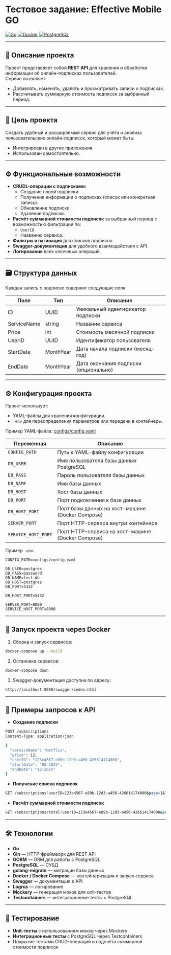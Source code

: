 # Тестовое задание: Effective Mobile GO

[![Go](https://img.shields.io/badge/Go-1.21-blue?logo=go&logoColor=white)](https://golang.org/)
[![Docker](https://img.shields.io/badge/Docker-20.10-blue?logo=docker&logoColor=white)](https://www.docker.com/)
[![PostgreSQL](https://img.shields.io/badge/PostgreSQL-15.4-blue?logo=postgresql&logoColor=white)](https://www.postgresql.org/)

---

## 📄 Описание проекта

Проект представляет собой **REST API** для хранения и обработки информации об онлайн-подписках пользователей.  
Сервис позволяет:

- Добавлять, изменять, удалять и просматривать записи о подписках.
- Рассчитывать суммарную стоимость подписок за выбранный период.

---

## 🎯 Цель проекта

Создать удобный и расширяемый сервис для учёта и анализа пользовательских онлайн-подписок, который может быть:

- Интегрирован в другие приложения.
- Использован самостоятельно.

---

## ⚙️ Функциональные возможности

- **CRUDL-операции с подписками:**
  - Создание новой подписки.
  - Получение информации о подписках (список или конкретная запись).
  - Обновление подписки.
  - Удаление подписки.
- **Расчёт суммарной стоимости подписок** за выбранный период с возможностью фильтрации по:
  - `UserID`
  - Названию сервиса.
- **Фильтры и пагинация** для списков подписок.
- **Swagger-документация** для удобного взаимодействия с API.
- **Логирование** всех ключевых операций.

---

## 🗃 Структура данных

Каждая запись о подписке содержит следующие поля:

| Поле        | Тип       | Описание                              |
| ----------- | --------- | ------------------------------------- |
| ID          | UUID      | Уникальный идентификатор подписки     |
| ServiceName | string    | Название сервиса                      |
| Price       | int       | Стоимость месячной подписки           |
| UserID      | UUID      | Идентификатор пользователя            |
| StartDate   | MonthYear | Дата начала подписки (месяц-год)      |
| EndDate     | MonthYear | Дата окончания подписки (опционально) |

---

## ⚙️ Конфигурация проекта

Проект использует:

- YAML-файлы для хранения конфигурации.
- `.env` для переопределения параметров или передачи в контейнеры.

Пример YAML-файла: [configs/config.yaml](configs/)

| Переменная          | Описание                                          |
| ------------------- | ------------------------------------------------- |
| `CONFIG_PATH`       | Путь к YAML-файлу конфигурации                    |
| `DB_USER`           | Имя пользователя базы данных PostgreSQL           |
| `DB_PASS`           | Пароль пользователя базы данных                   |
| `DB_NAME`           | Имя базы данных                                   |
| `DB_HOST`           | Хост базы данных                                  |
| `DB_PORT`           | Порт подключения к базе данных                    |
| `DB_HOST_PORT`      | Порт базы данных на хост-машине (Docker Compose)  |
| `SERVER_PORT`       | Порт HTTP-сервера внутри контейнера               |
| `SERVICE_HOST_PORT` | Порт HTTP-сервиса на хост-машине (Docker Compose) |

Пример `.env`:

```env
CONFIG_PATH=configs/config.yaml

DB_USER=postgres
DB_PASS=password
DB_NAME=test_db
DB_HOST=postgres
DB_PORT=5432

DB_HOST_PORT=5432

SERVER_PORT=8080
SERVICE_HOST_PORT=8080
```

---

## 🐳 Запуск проекта через Docker

1. Сборка и запуск сервисов:

```bash
docker-compose up --build
```

2. Остановка сервисов:

```bash
docker-compose down
```

3. Swagger-документация доступна по адресу:

```
http://localhost:8080/swagger/index.html
```

---

## 🔧 Примеры запросов к API

- **Создание подписки**

```bash
POST /subscriptions
Content-Type: application/json

{
  "serviceName": "Netflix",
  "price": 12,
  "userID": "123e4567-e89b-12d3-a456-426614174000",
  "startDate": "08-2025",
  "endDate": "12-2025"
}
```

- **Получение списка подписок**

```bash
GET /subscriptions?userID=123e4567-e89b-12d3-a456-426614174000&page=1&limit=10
```

- **Расчёт суммарной стоимости подписок**

```bash
GET /subscriptions/total?userID=123e4567-e89b-12d3-a456-426614174000&period_start=01-2025&period_end=12-2025
```

---

## 🛠 Технологии

- **Go**
- **Gin** — HTTP-фреймворк для REST API
- **GORM** — ORM для работы с PostgreSQL
- **PostgreSQL** — СУБД
- **golang-migrate** — миграции базы данных
- **Docker / Docker Compose** — контейнеризация и запуск сервиса
- **Swagger** — документация к API
- **Logrus** — логирование
- **Mockery** — генерация моков для unit-тестов
- **Testcontainers** — интеграционные тесты с PostgreSQL

---

## 🧪 Тестирование

- **Unit-тесты** с использованием моков через Mockery
- **Интеграционные тесты** с PostgreSQL через Testcontainers
- Покрытие тестами CRUD-операций и подсчёта суммарной стоимости подписок
